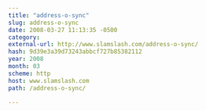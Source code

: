 ```yaml
---
title: "address-o-sync"
slug: address-o-sync
date: 2008-03-27 11:13:35 -0500
category: 
external-url: http://www.slamslash.com/address-o-sync/
hash: 9d39e3a39d73243abbcf727b85382112
year: 2008
month: 03
scheme: http
host: www.slamslash.com
path: /address-o-sync/

---
```



